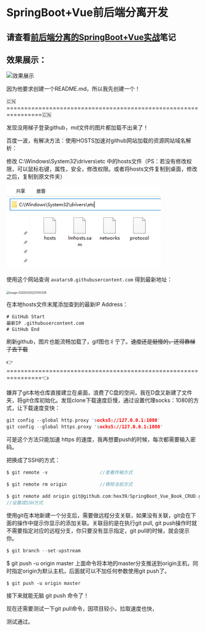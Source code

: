 # SpringBoot+Vue前后端分离开发

## 请查看[前后端分离的SpringBoot+Vue实战](https://github.com/hex39/SpringBoot_Vue_Book_CRUD/blob/master/学习笔记.md)笔记

## 效果展示：

![效果展示](README.assets/效果展示.gif)

因为他要求创建一个README.md，所以我先创建一个！

:cn:================================================================:cn:

发现没用梯子登录github，md文件的图片都加载不出来了！

百度一波，有解决方法：使用HOSTS加速对github网站加载的资源网站域名解析：

修改 C:\Windows\System32\drivers\etc 中的hosts文件（PS：若没有修改权限，可以鼠标右键，属性，安全，修改权限。或者将hosts文件复制到桌面，修改之后，复制到原文件夹）

![image-20200324223512050](README.assets/image-20200324223512050.png)

使用这个网站查询  `avatars0.githubusercontent.com` 得到最新地址：

<img src="../SpringBoot_Vue_Book_CRUD/README.assets/image-20200324223743339.png" alt="image-20200324223743339" style="zoom: 50%;" />

在本地hosts文件末尾添加查到的最新IP Address：

```hosts
# GitHub Start
最新IP .githubusercontent.com
# GitHub End
```

刷新github，图片也能流畅加载了，gif图也彳亍了。~~速度还是挺慢的，还得靠梯子去下载~~

:point_right:===========================================================​=====:point_left:



嫌弃了git本地仓库直接建立在桌面，浪费了C盘的空间，我在D盘又新建了文件夹，将git仓库初始化。发现clone下载速度巨慢，通过设置代理socks：1080的方式，让下载速度变快：

```c
git config --global http.proxy 'socks5://127.0.0.1:1080'
git config --global https.proxy 'socks5://127.0.0.1:1080'
```

可是这个方法只能加速 https 的速度，我再想要push的时候，每次都需要输入密码。

把换成了SSH的方式：

```c
$ git remote -v                   //查看传输方式
```

```c
$ git remote rm origin            //移除当前方式
```

```c
$ git remote add origin git@github.com:hex39/SpringBoot_Vue_Book_CRUD.git
//设置成SSH方式
```

使用git在本地新建一个分支后，需要做远程分支关联，如果没有关联，git会在下面的操作中提示你显示的添加关联。关联目的是在执行git pull, git push操作时就不需要指定对应的远程分支，你只要没有显示指定，git pull的时候，就会提示你。

```c
$ git branch --set-upstream
```

$ git push -u origin master 上面命令将本地的master分支推送到origin主机，同时指定origin为默认主机，后面就可以不加任何参数使用git push了。

```
$ git push -u origin master
```

接下来就能无脑 git push 命令了！

现在还需要测试一下git pull命令，因项目较小，拉取速度也快，

测试通过。